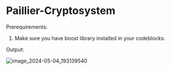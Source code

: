 # Paillier-Cryptosystem

Prerequirements:
1. Make sure you have boost library installed in your codeblocks.

Output:

![image_2024-05-04_193139540](https://github.com/AlfaSnitch/Paillier-Cryptosystem/assets/113677202/9a32455d-35f7-4c69-8df4-672469da4d7b)
